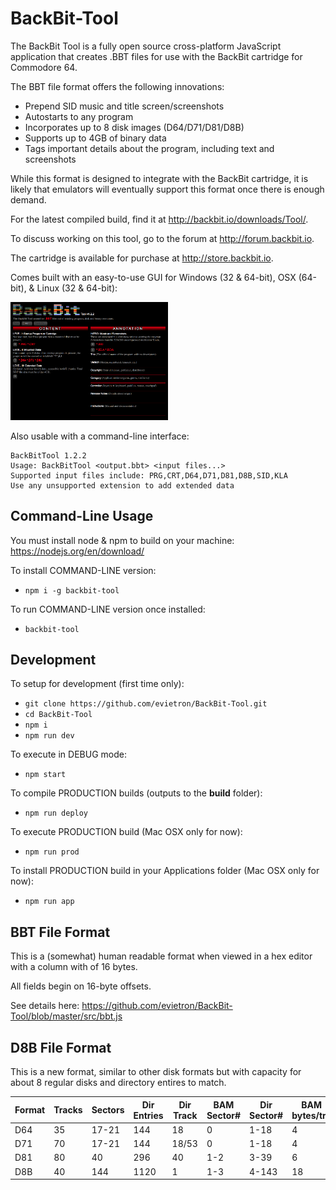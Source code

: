 # BackBit-Tool

The BackBit Tool is a fully open source cross-platform JavaScript application that creates .BBT files for use with the BackBit cartridge for Commodore 64.

The BBT file format offers the following innovations:
* Prepend SID music and title screen/screenshots
* Autostarts to any program
* Incorporates up to 8 disk images (D64/D71/D81/D8B)
* Supports up to 4GB of binary data
* Tags important details about the program, including text and screenshots

While this format is designed to integrate with the BackBit cartridge, it is likely that emulators will eventually support this format once there is enough demand.

For the latest compiled build, find it at http://backbit.io/downloads/Tool/.

To discuss working on this tool, go to the forum at http://forum.backbit.io.

The cartridge is available for purchase at http://store.backbit.io.

Comes built with an easy-to-use GUI for Windows (32 & 64-bit), OSX (64-bit), & Linux (32 & 64-bit):

<img src="screenshot.png" width="50%">

Also usable with a command-line interface:

```
BackBitTool 1.2.2
Usage: BackBitTool <output.bbt> <input files...>
Supported input files include: PRG,CRT,D64,D71,D81,D8B,SID,KLA
Use any unsupported extension to add extended data
```

## Command-Line Usage

You must install node & npm to build on your machine:
https://nodejs.org/en/download/

To install COMMAND-LINE version:
* `npm i -g backbit-tool`

To run COMMAND-LINE version once installed:
* `backbit-tool`

## Development

To setup for development (first time only):
* `git clone https://github.com/evietron/BackBit-Tool.git`
* `cd BackBit-Tool`
* `npm i`
* `npm run dev`

To execute in DEBUG mode:
* `npm start`

To compile PRODUCTION builds (outputs to the **build** folder):
* `npm run deploy`

To execute PRODUCTION build (Mac OSX only for now):
* `npm run prod`

To install PRODUCTION build in your Applications folder (Mac OSX only for now):
* `npm run app`

## BBT File Format

This is a (somewhat) human readable format when viewed in a hex editor with a column with of 16 bytes.

All fields begin on 16-byte offsets.

See details here:
https://github.com/evietron/BackBit-Tool/blob/master/src/bbt.js

## D8B File Format

This is a new format, similar to other disk formats but with capacity for about 8 regular disks and directory entires to match.

| Format | Tracks | Sectors | Dir Entries | Dir Track | BAM Sector# | Dir Sector# | BAM bytes/trk | Blocks Avail | Capacity vs D64 |
| --- | --- | --- | --- | --- | --- | --- | --- | --- | --- |
| D64 | 35 | 17-21 | 144 | 18 | 0 | 1-18 | 4 | 664 | 1x |
| D71 | 70 | 17-21 | 144 | 18/53 | 0 | 1-18 | 4 | 1328 | 2x |
| D81 | 80 | 40 | 296 | 40 | 1-2 | 3-39 | 6 | 3160 | 4.8x |
| D8B | 40 | 144 | 1120 | 1 | 1-3 | 4-143 | 18 | 5616 | 8.5x |
